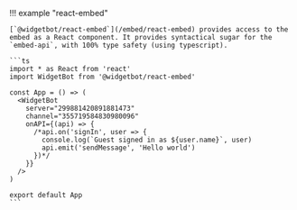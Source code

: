 !!! example "react-embed"

    [`@widgetbot/react-embed`](/embed/react-embed) provides access to the embed as a React component. It provides syntactical sugar for the `embed-api`, with 100% type safety (using typescript).

    ```ts
    import * as React from 'react'
    import WidgetBot from '@widgetbot/react-embed'

    const App = () => (
      <WidgetBot
        server="299881420891881473"
        channel="355719584830980096"
        onAPI={(api) => {
          /*api.on('signIn', user => {
            console.log(`Guest signed in as ${user.name}`, user)
            api.emit('sendMessage', 'Hello world')
          })*/
        }}
      />
    )

    export default App
    ```
